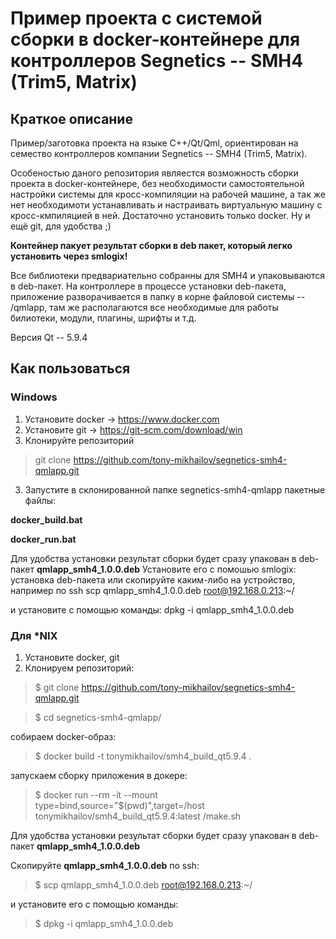 # Пример проекта с системой сборки в docker-контейнере для контроллеров Segnetics -- SMH4 (Trim5, Matrix) 

## Краткое описание

Пример/заготовка проекта на языке C++/Qt/Qml, ориентирован на семество контроллеров компании Segnetics -- SMH4 (Trim5, Matrix).

Особеностью даного репозитория являестся возможность сборки проекта в docker-контейнере, без необходимости самостоятельной настройки системы для кросс-компиляции на рабочей машине, а так же нет необходимоти устанавливать и настраивать виртуальную машину с кросс-кмпиляцией в ней. Достаточно установить только docker. Ну и ещё git, для удобства ;)

**Контейнер пакует результат сборки в deb пакет, который легко установить через smlogix!**  

Все библиотеки предвариательно собранны для SMH4 и упаковываются в deb-пакет. На контроллере в процессе установки deb-пакета, приложение разворачивается в папку в корне файловой системы -- /qmlapp, там же располагаются все необходимые для работы билиотеки, модули, плагины, шрифты и т.д.   

Версия Qt -- 5.9.4

## Как пользоваться

### Windows

1. Установите docker -> https://www.docker.com
2. Установите git -> https://git-scm.com/download/win
3. Клонируйте репозиторий
> git clone https://github.com/tony-mikhailov/segnetics-smh4-qmlapp.git

3. Запустите в склонированной папке segnetics-smh4-qmlapp пакетные файлы:

**docker_build.bat** 

**docker_run.bat** 

Для удобства установки результат сборки будет сразу упакован в deb-пакет   **qmlapp_smh4_1.0.0.deb** 
Установите его с помошью smlogix: установка deb-пакета или скопируйте каким-либо на устройство, например по ssh
scp qmlapp_smh4_1.0.0.deb root@192.168.0.213:~/

и установите с помощью команды:
dpkg -i qmlapp_smh4_1.0.0.deb 

### Для *NIX

1. Установите docker, git
2. Клонируем репозиторий:
> $ git clone https://github.com/tony-mikhailov/segnetics-smh4-qmlapp.git

> $ cd segnetics-smh4-qmlapp/

собираем docker-образ:
> $ docker build -t tonymikhailov/smh4_build_qt5.9.4 .

запускаем сборку приложения в докере:
> $ docker run --rm -it --mount type=bind,source="$(pwd)",target=/host tonymikhailov/smh4_build_qt5.9.4:latest /make.sh

Для удобства установки результат сборки будет сразу упакован в deb-пакет   **qmlapp_smh4_1.0.0.deb** 

Скопируйте  **qmlapp_smh4_1.0.0.deb**  по ssh:
> $ scp qmlapp_smh4_1.0.0.deb root@192.168.0.213:~/

и установите его с помощью команды:
> $ dpkg -i qmlapp_smh4_1.0.0.deb 

